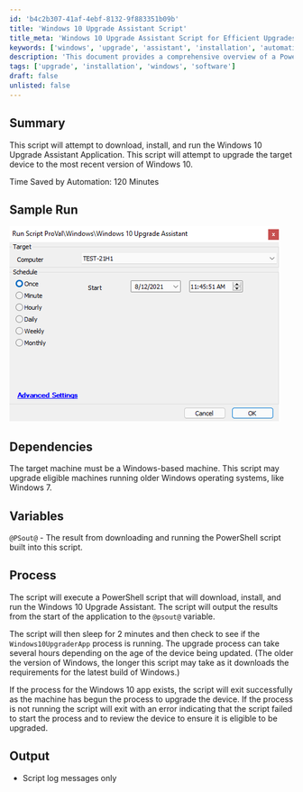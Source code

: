 ```yaml
---
id: 'b4c2b307-41af-4ebf-8132-9f883351b09b'
title: 'Windows 10 Upgrade Assistant Script'
title_meta: 'Windows 10 Upgrade Assistant Script for Efficient Upgrades'
keywords: ['windows', 'upgrade', 'assistant', 'installation', 'automation']
description: 'This document provides a comprehensive overview of a PowerShell script designed to download, install, and run the Windows 10 Upgrade Assistant Application, facilitating the upgrade of eligible devices to the latest Windows 10 version. It details the script's process, dependencies, and expected outcomes, highlighting the time saved by automation.'
tags: ['upgrade', 'installation', 'windows', 'software']
draft: false
unlisted: false
---
```

## Summary

This script will attempt to download, install, and run the Windows 10 Upgrade Assistant Application. This script will attempt to upgrade the target device to the most recent version of Windows 10.

Time Saved by Automation: 120 Minutes

## Sample Run

![Sample Run](../../../static/img/Windows-10-Upgrade-Assistant/image_1.png)

## Dependencies

The target machine must be a Windows-based machine. This script may upgrade eligible machines running older Windows operating systems, like Windows 7.

## Variables

`@PSout@` - The result from downloading and running the PowerShell script built into this script.

## Process

The script will execute a PowerShell script that will download, install, and run the Windows 10 Upgrade Assistant. The script will output the results from the start of the application to the `@psout@` variable.

The script will then sleep for 2 minutes and then check to see if the `Windows10UpgraderApp` process is running. The upgrade process can take several hours depending on the age of the device being updated. (The older the version of Windows, the longer this script may take as it downloads the requirements for the latest build of Windows.)

If the process for the Windows 10 app exists, the script will exit successfully as the machine has begun the process to upgrade the device. If the process is not running the script will exit with an error indicating that the script failed to start the process and to review the device to ensure it is eligible to be upgraded.

## Output

- Script log messages only







